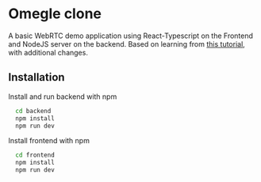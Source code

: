 # Omegle clone

A basic WebRTC demo application using React-Typescript on the Frontend and NodeJS server on the backend. Based on learning from 
[this tutorial](https://www.youtube.com/watch?v=0MIsI2xh9Zk), with additional changes.


## Installation

Install and run backend with npm 

```bash
  cd backend
  npm install
  npm run dev
```
Install frontend with npm

```bash
  cd frontend
  npm install
  npm run dev
```
    
